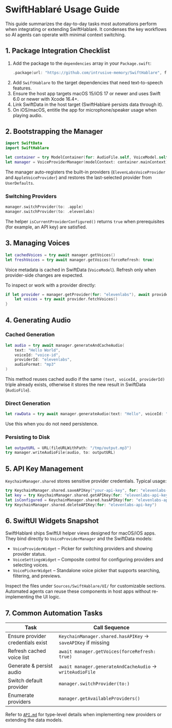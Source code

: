 # SwiftHablaré Usage Guide

This guide summarizes the day-to-day tasks most automations perform when integrating or extending SwiftHablaré. It condenses the key workflows so AI agents can operate with minimal context switching.

## 1. Package Integration Checklist

1. Add the package to the `dependencies` array in your `Package.swift`:
   ```swift
   .package(url: "https://github.com/intrusive-memory/SwiftHablare", from: "1.0.0")
   ```
2. Add `SwiftHablare` to the target dependencies that need text-to-speech features.
3. Ensure the host app targets macOS 15/iOS 17 or newer and uses Swift 6.0 or newer with Xcode 16.4+.
4. Link SwiftData in the host target (SwiftHablaré persists data through it).
5. On iOS/macOS, entitle the app for microphone/speaker usage when playing audio.

## 2. Bootstrapping the Manager

```swift
import SwiftData
import SwiftHablare

let container = try ModelContainer(for: AudioFile.self, VoiceModel.self)
let manager = VoiceProviderManager(modelContext: container.mainContext)
```

The manager auto-registers the built-in providers (`ElevenLabsVoiceProvider` and `AppleVoiceProvider`) and restores the last-selected provider from `UserDefaults`.

### Switching Providers

```swift
manager.switchProvider(to: .apple)
manager.switchProvider(to: .elevenlabs)
```

The helper `isCurrentProviderConfigured()` returns `true` when prerequisites (for example, an API key) are satisfied.

## 3. Managing Voices

```swift
let cachedVoices = try await manager.getVoices()
let freshVoices = try await manager.getVoices(forceRefresh: true)
```

Voice metadata is cached in SwiftData (`VoiceModel`). Refresh only when provider-side changes are expected.

To inspect or work with a provider directly:

```swift
if let provider = manager.getProvider(for: "elevenlabs"), await provider.isVoiceAvailable(voiceId: "voice-id") {
    let voices = try await provider.fetchVoices()
}
```

## 4. Generating Audio

### Cached Generation

```swift
let audio = try await manager.generateAndCacheAudio(
    text: "Hello World",
    voiceId: "voice-id",
    providerId: "elevenlabs",
    audioFormat: "mp3"
)
```

This method reuses cached audio if the same `(text, voiceId, providerId)` triple already exists, otherwise it stores the new result in SwiftData (`AudioFile`).

### Direct Generation

```swift
let rawData = try await manager.generateAudio(text: "Hello", voiceId: "voice-id")
```

Use this when you do not need persistence.

### Persisting to Disk

```swift
let outputURL = URL(fileURLWithPath: "/tmp/output.mp3")
try manager.writeAudioFile(audio, to: outputURL)
```

## 5. API Key Management

`KeychainManager.shared` stores sensitive provider credentials. Typical usage:

```swift
try KeychainManager.shared.saveAPIKey("your-api-key", for: "elevenlabs-api-key")
let key = try KeychainManager.shared.getAPIKey(for: "elevenlabs-api-key")
let isConfigured = KeychainManager.shared.hasAPIKey(for: "elevenlabs-api-key")
try KeychainManager.shared.deleteAPIKey(for: "elevenlabs-api-key")
```

## 6. SwiftUI Widgets Snapshot

SwiftHablaré ships SwiftUI helper views designed for macOS/iOS apps. They bind directly to `VoiceProviderManager` and the SwiftData models:

- `VoiceProviderWidget` – Picker for switching providers and showing provider status.
- `VoiceSettingsWidget` – Composite control for configuring providers and selecting voices.
- `VoicePickerWidget` – Standalone voice picker that supports searching, filtering, and previews.

Inspect the files under `Sources/SwiftHablare/UI/` for customizable sections. Automated agents can reuse these components in host apps without re-implementing the UI logic.

## 7. Common Automation Tasks

| Task | Call Sequence |
| --- | --- |
| Ensure provider credentials exist | `KeychainManager.shared.hasAPIKey` → `saveAPIKey` if missing |
| Refresh cached voice list | `await manager.getVoices(forceRefresh: true)` |
| Generate & persist audio | `await manager.generateAndCacheAudio` → `writeAudioFile` |
| Switch default provider | `manager.switchProvider(to:)` |
| Enumerate providers | `manager.getAvailableProviders()` |

Refer to [`API.md`](API.md) for type-level details when implementing new providers or extending the data models.

